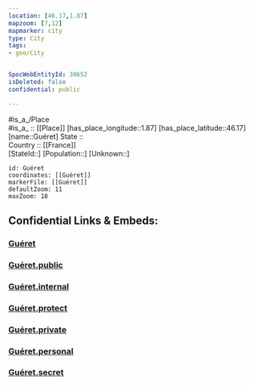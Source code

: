 ```yaml
---
location: [46.17,1.87] 
mapzoom: [7,12] 
mapmarker: city 
type: City
tags:
- geo/City


SpocWebEntityId: 30652
isDeleted: false
confidential: public

---
```

#is_a_/Place  
#is_a_ :: [[Place]] 
[has_place_longitude::1.87] 
[has_place_latitude::46.17] 
[name::Guéret] 
State ::  
Country :: [[France]]  
[StateId::] 
[Population::] 
[Unknown::] 


```leaflet
id: Guéret
coordinates: [[Guéret]] 
markerFile: [[Guéret]] 
defaultZoom: 11 
maxZoom: 18
```


## Confidential Links & Embeds: 

### [Guéret](/_Standards/Earth/Continent/Europe/Europe~West/France/regions~France/Nouvelle-Aquitaine/departments~Aquitaine/Creuse/communes~Creuse/Guéret/cities~Guéret/Guéret.md) 

### [Guéret.public](/_public/Earth/Continent/Europe/Europe~West/France/regions~France/Nouvelle-Aquitaine/departments~Aquitaine/Creuse/communes~Creuse/Guéret/cities~Guéret/Guéret.public.md) 

### [Guéret.internal](/_internal/Earth/Continent/Europe/Europe~West/France/regions~France/Nouvelle-Aquitaine/departments~Aquitaine/Creuse/communes~Creuse/Guéret/cities~Guéret/Guéret.internal.md) 

### [Guéret.protect](/_protect/Earth/Continent/Europe/Europe~West/France/regions~France/Nouvelle-Aquitaine/departments~Aquitaine/Creuse/communes~Creuse/Guéret/cities~Guéret/Guéret.protect.md) 

### [Guéret.private](/_private/Earth/Continent/Europe/Europe~West/France/regions~France/Nouvelle-Aquitaine/departments~Aquitaine/Creuse/communes~Creuse/Guéret/cities~Guéret/Guéret.private.md) 

### [Guéret.personal](/_personal/Earth/Continent/Europe/Europe~West/France/regions~France/Nouvelle-Aquitaine/departments~Aquitaine/Creuse/communes~Creuse/Guéret/cities~Guéret/Guéret.personal.md) 

### [Guéret.secret](/_secret/Earth/Continent/Europe/Europe~West/France/regions~France/Nouvelle-Aquitaine/departments~Aquitaine/Creuse/communes~Creuse/Guéret/cities~Guéret/Guéret.secret.md)

